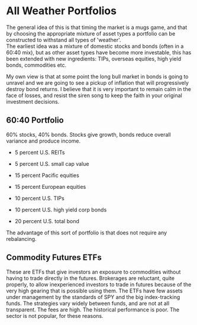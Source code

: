 # All Weather Portfolios

The general idea of this is that timing the market is a mugs game, and that by choosing the appropriate mixture of asset types a portfolio can be constructed to withstand all types of 'weather'.  
The earliest idea was a mixture of domestic stocks and bonds \(often in a 60:40 mix\), but as other asset types have become more investable, this has been extended with new ingredients: TIPs, overseas equities, high yield bonds, commodities etc.

My own view is that at some point the long bull market in bonds is going to unravel and we are going to see a pickup of inflation that will progressively destroy bond returns. I believe that it is very important to remain calm in the face of losses, and resist the siren song to keep the faith in your original investment decisions.

## 60:40 Portfolio

60% stocks, 40% bonds. Stocks give growth, bonds reduce overall variance and produce income.

* 5 percent U.S. REITs

* 5 percent U.S. small cap value

* 15 percent Pacific equities

* 15 percent European equities

* 10 percent U.S. TIPs

* 10 percent U.S. high yield corp bonds

* 20 percent U.S. total bond

The advantage of this sort of portfolio is that does not require any rebalancing.

## Commodity Futures ETFs

These are ETFs that give investors an exposure to commodities without having to trade directly in the futures. Brokerages are reluctant, quite properly, to allow inexperienced investors to trade in futures because of the very high gearing that is possible using them. The ETFs have few assets under management by the standards of SPY and the big index-tracking funds. The strategies vary widely between funds, and are not at all transparent. The fees are high. The historical performance is poor. The sector is not popular, for these reasons.



